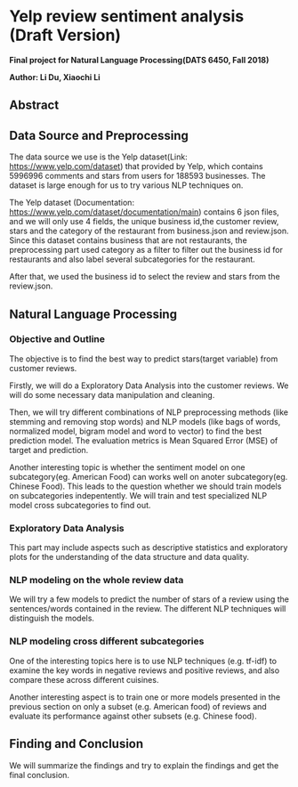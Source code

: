 # Yelp review sentiment analysis (Draft Version)
**Final project for Natural Language Processing(DATS 6450, Fall 2018)**

**Author: Li Du, Xiaochi Li**

## Abstract

## Data Source and Preprocessing
The data source we use is the Yelp dataset(Link: https://www.yelp.com/dataset) that provided by Yelp, which contains 5996996 comments and stars from users for 188593 businesses. The dataset is large enough for us to try various NLP techniques on.

The Yelp dataset (Documentation: https://www.yelp.com/dataset/documentation/main) contains 6 json files, and we will only use 4 fields, the unique business id,the customer review, stars and the category of the restaurant from business.json and review.json. 
Since this dataset contains business that are not restaurants, the preprocessing part used category as a filter to filter out the business id for restaurants and also label several subcategories for the restaurant.

After that, we used the business id to select the review and stars from the review.json.

## Natural Language Processing

### Objective and Outline
The objective is to find the best way to predict stars(target variable) from customer reviews.

Firstly, we will do a Exploratory Data Analysis into the customer reviews. We will do some necessary data manipulation and cleaning.

Then, we will try different combinations of NLP preprocessing methods (like stemming and removing stop words) and NLP models (like bags of words, normalized model, bigram model and word to vector) to find the best prediction model. The evaluation metrics is Mean Squared Error (MSE) of target and prediction. 

Another interesting topic is whether the sentiment model on one subcategory(eg. American Food) can works well on anoter subcategory(eg. Chinese Food). This leads to the question whether we should train models on subcategories indepentently.
We will train and test specialized NLP model cross subcategories to find out.

### Exploratory Data Analysis
This part may include aspects such as descriptive statistics and exploratory plots for the understanding of the data structure and data quality.

### NLP modeling on the whole review data
We will try a few models to predict the number of stars of a review using the sentences/words contained in the review. The different NLP techniques will distinguish the models.

### NLP modeling cross different subcategories
One of the interesting topics here is to use NLP techniques (e.g. tf-idf) to examine the key words in negative reviews and positive reviews, and also compare these across different cuisines.

Another interesting aspect is to train one or more models presented in the previous section on only a subset (e.g. American food) of reviews and evaluate its performance against other subsets (e.g. Chinese food). 

## Finding and Conclusion 
We will summarize the findings and try to explain the findings and get the final conclusion.
